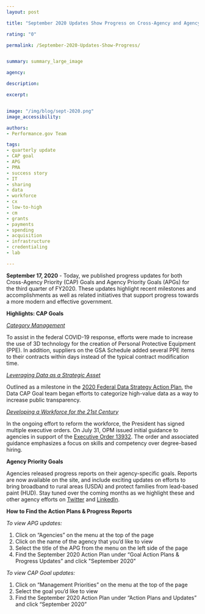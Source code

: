 ```yaml
---
layout: post

title: "September 2020 Updates Show Progress on Cross-Agency and Agency Priority Goals"

rating: "0"

permalink: /September-2020-Updates-Show-Progress/


summary: summary_large_image

agency:

description: 

excerpt: 


image: "/img/blog/sept-2020.png"
image_accessibility:

authors:
- Performance.gov Team

tags:
- quarterly update
- CAP goal
- APG
- PMA
- success story
- IT
- sharing
- data
- workforce
- cx
- low-to-high
- cm
- grants
- payments
- spending
- acquisition
- infrastructure
- credentialing
- lab

---
```


**September 17, 2020** - Today, we published progress updates for both Cross-Agency Priority (CAP) Goals and Agency Priority Goals (APGs) for the third quarter of FY2020. These updates highlight recent milestones and accomplishments as well as related initiatives that support progress towards a more modern and effective government.

**Highlights: CAP Goals**

*[Category Management](https://www.performance.gov/CAP/category-management/)*

To assist in the federal COVID-19 response, efforts were made to increase the use of 3D technology for the creation of Personal Protective Equipment (PPE). In addition, suppliers on the GSA Schedule added several PPE items to their contracts within days instead of the typical contract modification time.

*[Leveraging Data as a Strategic Asset](https://www.performance.gov/CAP/CAP_goal_2.html)*

Outlined as a milestone in the [2020 Federal Data Strategy Action Plan](https://strategy.data.gov/action-plan/), the Data CAP Goal team began efforts to categorize high-value data as a way to increase public transparency.

*[Developing a Workforce for the 21st Century](https://www.performance.gov/CAP/workforce/)*

In the ongoing effort to reform the workforce, the President has signed multiple executive orders. On July 31, OPM issued initial guidance to agencies in support of the [Executive Order 13932](https://www.federalregister.gov/documents/2020/07/01/2020-14337/modernizing-and-reforming-the-assessment-and-hiring-of-federal-job-candidates). The order and associated guidance emphasizes a focus on skills and competency over degree-based hiring. 

**Agency Priority Goals**

Agencies released progress reports on their agency-specific goals. Reports are now available on the site, and include exciting updates on efforts to bring broadband to rural areas (USDA) and protect families from lead-based paint (HUD). Stay tuned over the coming months as we highlight these and other agency efforts on [Twitter](https://twitter.com/PerformanceGov) and [LinkedIn](https://www.linkedin.com/company/performance-gov/). 

**How to Find the Action Plans & Progress Reports**

*To view APG updates:*

1. Click on “Agencies” on the menu at the top of the page
2. Click on the name of the agency that you’d like to view
3. Select the title of the APG from the menu on the left side of the page
4. Find the September 2020 Action Plan under “Goal Action Plans & Progress Updates” and click "September 2020"

*To view CAP Goal updates:*

1. Click on “Management Priorities” on the menu at the top of the page
2. Select the goal you’d like to view
3. Find the September 2020 Action Plan under “Action Plans and Updates” and click “September 2020”

